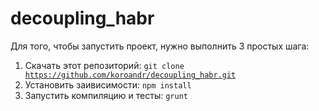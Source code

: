 # decoupling_habr

Для того, чтобы запустить проект, нужно выполнить 3 простых шага:

1. Скачать этот репозиторий: <code>git clone https://github.com/koroandr/decoupling_habr.git</code>
2. Установить заивисимости: <code>npm install</code>
3. Запустить компиляцию и тесты: <code>grunt</code>
